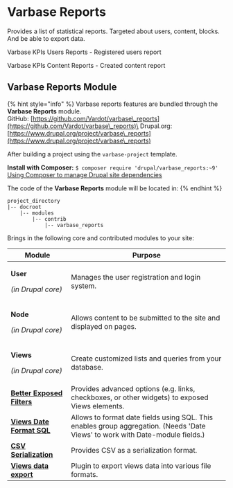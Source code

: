 # Varbase Reports

Provides a list of statistical reports. Targeted about users, content, blocks. And be able to export data.

Varbase KPIs Users Reports - Registered users report

Varbase KPIs Content Reports - Created content report

## Varbase Reports Module

{% hint style="info" %}
Varbase reports features are bundled through the **Varbase Reports** module.\
GitHub: [https://github.com/Vardot/varbase\_reports](https://github.com/Vardot/varbase\_reports)\
Drupal.org: [https://www.drupal.org/project/varbase\_reports](https://www.drupal.org/project/varbase\_reports)

After building a project using the `varbase-project` template.

**Install with Composer:** `$ composer require 'drupal/varbase_reports:~9'`\
[Using Composer to manage Drupal site dependencies](https://www.drupal.org/docs/develop/using-composer/using-composer-to-manage-drupal-site-dependencies)

The code of the **Varbase Reports** module will be located in:
{% endhint %}

```
project_directory
|-- docroot
    |-- modules
        |-- contrib
            |-- varbase_reports
```

Brings in the following core and contributed modules to your site:

| Module                                                                                 | Purpose                                                                                                                       |
| -------------------------------------------------------------------------------------- | ----------------------------------------------------------------------------------------------------------------------------- |
| <p><strong>User</strong></p><p><em>(in Drupal core)</em></p>                           | Manages the user registration and login system.                                                                               |
| <p><strong>Node</strong></p><p><em>(in Drupal core)</em></p>                           | Allows content to be submitted to the site and displayed on pages.                                                            |
| <p><strong>Views</strong></p><p><em>(in Drupal core)</em></p>                          | Create customized lists and queries from your database.                                                                       |
| [**Better Exposed Filters**](https://www.drupal.org/project/better\_exposed\_filters)  | Provides advanced options (e.g. links, checkboxes, or other widgets) to exposed Views elements.                               |
| [**Views Date Format SQL**](https://www.drupal.org/project/views\_date\_format\_sql)   | Allows to format date fields using SQL. This enables group aggregation. (Needs 'Date Views' to work with Date-module fields.) |
| [**CSV Serialization**](https://www.drupal.org/project/csv\_serialization)             | Provides CSV as a serialization format.                                                                                       |
| [**Views data export**](https://www.drupal.org/project/views\_data\_export)            | Plugin to export views data into various file formats.                                                                        |

